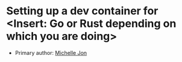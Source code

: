 # Setting up a dev container for <Insert: Go or Rust depending on which you are doing>

* Primary author: [Michelle Jon](https://YourGitHubProfileLink)